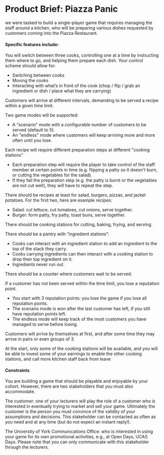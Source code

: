 <h1> Product Brief: Piazza Panic </h1>
<p> we were tasked to build a single-player game that requires managing the staff around a kitchen, who will be preparing various dishes requested by customers coming into the Piazza Restaurant. <br>
<h4>Specific features include:</h4>
<p>  You will switch between three cooks, controlling one at a time by instructing them
where to go, and helping them prepare each dish. Your control scheme should allow
for:</p>
<ul>
  <li> Switching between cooks</li>
  <li> Moving the cooks</li>
  <li> Interacting with what’s in front of the cook (chop / flip / grab an ingredient or dish / place what they are carrying)</li>
</ul>
<p>Customers will arrive at different intervals, demanding to be served a recipe within a given time limit.</p>
<p>  Two game modes will be supported: </p>  
<ul>
  <li>  A “scenario” mode with a configurable number of customers to be served (default to 5).</li>
  <li>An "endless" mode where customers will keep arriving more and more often until you lose.</li>
</ul>
<p>  Each recipe will require different preparation steps at different "cooking stations"</p>
<ul>
  <li>  Each preparation step will require the player to take control of the staff member at certain points in time (e.g. flipping a patty so it doesn't burn, or cutting the vegetables for the salad).</li>
  <li>If they fail the preparation step (e.g. the patty is burnt or the vegetables are not cut well), they will have to repeat the step.</li>
</ul>
<p> There should be recipes at least for salad, burgers, pizzas, and jacket potatoes. For the first two, here are example recipes:</p>
<ul>
  <li> Salad: cut lettuce, cut tomatoes, cut onions, serve together.</li>
  <li> Burger: form patty, fry patty, toast buns, serve together.</li>
</ul>
<p>  There should be cooking stations for cutting, baking, frying, and serving.</p>
<p>  There should be a pantry with “ingredient stations”:</p>
<ul>
  <li> Cooks can interact with an ingredient station to add an ingredient to the top of the stack they carry.</li>
  <li> Cooks carrying ingredients can then interact with a cooking station to drop their top ingredient on it.</li>
  <li>Ingredients never run out.</li>
</ul>
<p>  There should be a counter where customers wait to be served.</p>
<p>  If a customer has not been served within the time limit, you lose a reputation point.</p>
<ul>
  <li>  You start with 3 reputation points: you lose the game if you lose all reputation points.</li>
  <li>  The scenario mode is won after the last customer has left, if you still have reputation points left.</li>
  <li>  The endless mode will keep track of the most customers you have managed to serve before losing.</li>
</ul>
<p>  Customers will arrive by themselves at first, and after some time they may arrive in pairs or even groups of 3.</p>
<p>  At the start, only some of the cooking stations will be available, and you will be able to invest some of your earnings to enable the other cooking stations, and call more kitchen staff back from leave</p>
<h4>Constraints</h4>
<p> You are building a game that should be playable and enjoyable by your cohort. However,
there are two stakeholders that you must also accommodate.</p>

<p>The customer: one of your lecturers will play the role of a customer who is interested in
eventually trying to market and sell your game. Ultimately the customer is the person you
must convince of the validity of your assumptions and decisions. This stakeholder can be
contacted as often as you need and at any time (but do not expect an instant reply!).</p>

<p>The University of York Communications Office: who is interested in using your game for its
own promotional activities, e.g., at Open Days, UCAS Days. Please note that you can only
communicate with this stakeholder through the lecturers.</p>
